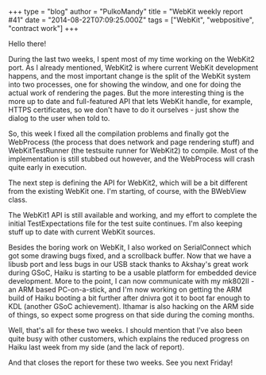 +++
type = "blog"
author = "PulkoMandy"
title = "WebKit weekly report #41"
date = "2014-08-22T07:09:25.000Z"
tags = ["WebKit", "webpositive", "contract work"]
+++

Hello there!

During the last two weeks, I spent most of my time working on the WebKit2 port. As I already mentioned, WebKit2 is where current WebKit development happens, and the most important change is the split of the WebKit system into two processes, one for showing the window, and one for doing the actual work of rendering the pages. But the more interesting thing is the more up to date and full-featured API that lets WebKit handle, for example, HTTPS certificates, so we don't have to do it ourselves - just show the dialog to the user when told to.

<!--more-->

So, this week I fixed all the compilation problems and finally got the WebProcess (the process that does network and page rendering stuff) and WebKitTestRunner (the testsuite runner for WebKit2) to compile. Most of the implementation is still stubbed out however, and the WebProcess will crash quite early in execution.

The next step is defining the API for WebKit2, which will be a bit different from the existing WebKit one. I'm starting, of course, with the BWebView class.

The WebKit1 API is still available and working, and my effort to complete the initial TestExpectations file for the test suite continues. I'm also keeping stuff up to date with current WebKit sources.

Besides the boring work on WebKit, I also worked on SerialConnect which got some drawing bugs fixed, and a scrollback buffer. Now that we have a libusb port and less bugs in our USB stack thanks to Akshay's great work during GSoC, Haiku is starting to be a usable platform for embedded device development. More to the point, I can now communicate with my mk802II - an ARM based PC-on-a-stick, and I'm now working on getting the ARM build of Haiku booting a bit further after dnivra got it to boot far enough to KDL (another GSoC achievement). Ithamar is also hacking on the ARM side of things, so expect some progress on that side during the coming months.

Well, that's all for these two weeks. I should mention that I've also been quite busy with other customers, which explains the reduced progress on Haiku last week from my side (and the lack of report).

And that closes the report for these two weeks. See you next Friday!